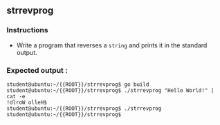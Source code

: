 ## strrevprog

### Instructions

-   Write a program that reverses a `string` and prints it in the standard output.

### Expected output :

```console
student@ubuntu:~/{{ROOT}}/strrevprog$ go build
student@ubuntu:~/{{ROOT}}/strrevprog$ ./strrevprog "Hello World!" | cat -e
!dlroW olleH$
student@ubuntu:~/{{ROOT}}/strrevprog$ ./strrevprog
student@ubuntu:~/{{ROOT}}/strrevprog$
```
